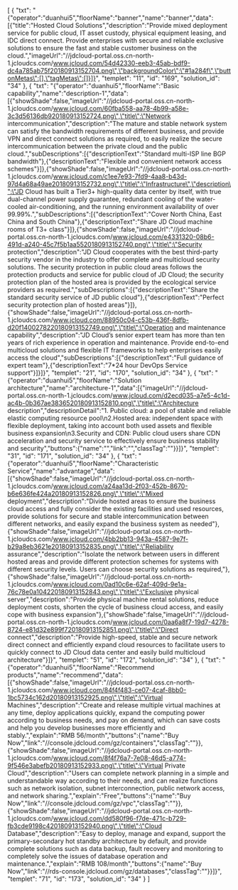 [
    {
        "txt": "{\"operator\":\"duanhui5\",\"floorName\":\"banner\",\"name\":\"banner\",\"data\":[{\"title\":\"Hosted Cloud Solutions\",\"description\":\"Provide mixed deployment service for public cloud, IT asset custody, physical equipment leasing, and IDC direct connect. Provide enterprises with secure and reliable exclusive solutions to ensure the fast and stable customer business on the cloud.\",\"imageUrl\":\"//jdcloud-portal.oss.cn-north-1.jcloudcs.com/www.jcloud.com/54d42330-eeb3-45ab-bdf9-dc4a785ab75f20180913152704.png\",\"backgroundColor\":\"#1a284f\",\"buttonMetas\":[],\"tagMetas\":[]}]}",
        "templet": "11",
        "id": "169",
        "solution_id": "34"
    },
    {
        "txt": "{\"operator\":\"duanhui5\",\"floorName\":\"Basic capability\",\"name\":\"description-1\",\"data\":[{\"showShade\":false,\"imageUrl\":\"//jdcloud-portal.oss.cn-north-1.jcloudcs.com/www.jcloud.com/60fba558-aa78-4b99-a58e-3c3d56136db920180913152724.png\",\"title\":\"Network intercommunication\",\"description\":\"The mature and stable network system can satisfy the bandwidth requirements of different business, and provide VPN and direct connect solutions as required, to easily realize the secure intercommunication between the private cloud and the public cloud.\",\"subDescriptions\":[{\"descriptionText\":\"Standard multi-ISP line BGP bandwidth\"},{\"descriptionText\":\"Flexible and convenient network access schemes\"}]},{\"showShade\":false,\"imageUrl\":\"//jdcloud-portal.oss.cn-north-1.jcloudcs.com/www.jcloud.com/c1ee7e93-7fd9-4aa8-b43d-97d4a68a49ae20180913152732.png\",\"title\":\"Infrastructure\",\"description\":\"JD Cloud has built a Tier3+ high-quality data center by itself, with true dual-channel power supply guarantee, redundant cooling of the water-cooled air-conditioning, and the running environment availability of over 99.99%.\",\"subDescriptions\":[{\"descriptionText\":\"Cover North China, East China and South China\"},{\"descriptionText\":\"Share JD Cloud machine rooms of T3+ class\"}]},{\"showShade\":false,\"imageUrl\":\"//jdcloud-portal.oss.cn-north-1.jcloudcs.com/www.jcloud.com/e4331320-08b6-491d-a240-45c7f5b1aa5520180913152740.png\",\"title\":\"Security protection\",\"description\":\"JD Cloud cooperates with the best third-party security vendor in the industry to offer complete and multicloud security solutions. The security protection in public cloud areas follows the protection products and service for public cloud of JD Cloud; the security protection plan of the hosted area is provided by the ecological service providers as required.\",\"subDescriptions\":[{\"descriptionText\":\"Share the standard security service of JD public cloud\"},{\"descriptionText\":\"Perfect security protection plan of hosted areas\"}]},{\"showShade\":false,\"imageUrl\":\"//jdcloud-portal.oss.cn-north-1.jcloudcs.com/www.jcloud.com/88950c04-c53b-436f-8dfb-d20f1400278220180913152749.png\",\"title\":\"Operation and maintenance capability\",\"description\":\"JD Cloud’s senior expert team has more than ten years of rich experience in operation and maintenance. Provide end-to-end multicloud solutions and flexible IT frameworks to help enterprises easily access the cloud\",\"subDescriptions\":[{\"descriptionText\":\"Full guidance of expert team\"},{\"descriptionText\":\"7*24 hour DevOps Service support\"}]}]}",
        "templet": "21",
        "id": "170",
        "solution_id": "34"
    },
    {
        "txt": "{\"operator\":\"duanhui5\",\"floorName\":\"Solution architecture\",\"name\":\"architecture-1\",\"data\":[{\"imageUrl\":\"//jdcloud-portal.oss.cn-north-1.jcloudcs.com/www.jcloud.com/d2ecd035-a7e5-4c1d-ac4b-0b367ae3836520180913152810.png\",\"title\":\"Architecture description\",\"descriptionDetail\":\"1. Public cloud: a pool of stable and reliable elastic computing resource pool\\n2.Hosted area: independent space with flexible deployment, taking into account both used assets and flexible business expansion\\n3.Security and CDN: Public cloud users share CDN acceleration and security service to effectively ensure business stability and security\",\"buttons\":{\"name\":\"\",\"link\":\"\",\"classTag\":\"\"}}]}",
        "templet": "31",
        "id": "171",
        "solution_id": "34"
    },
    {
        "txt": "{\"operator\":\"duanhui5\",\"floorName\":\"Characteristic Service\",\"name\":\"advantage\",\"data\":[{\"showShade\":false,\"imageUrl\":\"//jdcloud-portal.oss.cn-north-1.jcloudcs.com/www.jcloud.com/a24aa13d-2f03-452b-8670-b6e636fe424a20180913152826.png\",\"title\":\"Mixed deployment\",\"description\":\"Divide hosted areas to ensure the business cloud access and fully consider the existing facilities and used resources, provide solutions for secure and stable intercommunication between different networks, and easily expand the business system as needed\"},{\"showShade\":false,\"imageUrl\":\"//jdcloud-portal.oss.cn-north-1.jcloudcs.com/www.jcloud.com/4bb2bb13-943a-4587-9e7f-b29a8eb3621e20180913152835.png\",\"title\":\"Reliability assurance\",\"description\":\"Isolate the network between users in different hosted areas and provide different protection schemes for systems with different security levels. Users can choose security solutions as required,\"},{\"showShade\":false,\"imageUrl\":\"//jdcloud-portal.oss.cn-north-1.jcloudcs.com/www.jcloud.com/0ad10c6e-62af-409d-9e1a-76c78e0a104220180913152843.png\",\"title\":\"Exclusive physical server\",\"description\":\"Provide physical machine rental solutions, reduce deployment costs, shorten the cycle of business cloud access, and easily cope with business expansion\"},{\"showShade\":false,\"imageUrl\":\"//jdcloud-portal.oss.cn-north-1.jcloudcs.com/www.jcloud.com/0aa6a8f7-19d7-4278-8724-e81d32e899f720180913152851.png\",\"title\":\"Direct connect\",\"description\":\"Provide high-speed, stable and secure network direct connect and efficiently expand cloud resources to facilitate users to quickly connect to JD Cloud data center and easily build multicloud architecture\"}]}",
        "templet": "51",
        "id": "172",
        "solution_id": "34"
    },
    {
        "txt": "{\"operator\":\"duanhui5\",\"floorName\":\"Recommend products\",\"name\":\"recommend\",\"data\":[{\"showShade\":false,\"imageUrl\":\"//jdcloud-portal.oss.cn-north-1.jcloudcs.com/www.jcloud.com/84f4f483-ce07-4caf-8bb0-1bc5734c162d20180913152925.png\",\"title\":\"Virtual Machines\",\"description\":\"Create and release multiple virtual machines at any time, deploy applications quickly, expand the computing power according to business needs, and pay on demand, which can save costs and help you develop businesses more efficiently and stably.\",\"explain\":\"RMB 56/month\",\"buttons\":{\"name\":\"Buy Now\",\"link\":\"//console.jdcloud.com/gz/containers\",\"classTag\":\"\"}},{\"showShade\":false,\"imageUrl\":\"//jdcloud-portal.oss.cn-north-1.jcloudcs.com/www.jcloud.com/8f4f76a7-7e08-46d5-a774-9f546e3abefb20180913152933.png\",\"title\":\"Virtual Private Cloud\",\"description\":\"Users can complete network planning in a simple and understandable way according to their needs, and can realize functions such as network isolation, subnet interconnection, public network access, and network sharing.\",\"explain\":\"Free\",\"buttons\":{\"name\":\"Buy Now\",\"link\":\"//console.jdcloud.com/gz/vpc\",\"classTag\":\"\"}},{\"showShade\":false,\"imageUrl\":\"//jdcloud-portal.oss.cn-north-1.jcloudcs.com/www.jcloud.com/dd580f96-f7de-471c-b729-fb3cde9198c420180913152940.png\",\"title\":\"Cloud Database\",\"description\":\"Easy to deploy, manage and expand, support the primary-secondary hot standby architecture by default, and provide complete solutions such as data backup, fault recovery and monitoring to completely solve the issues of database operation and maintenance.\",\"explain\":\"RMB 108/month\",\"buttons\":{\"name\":\"Buy Now\",\"link\":\"//rds-console.jdcloud.com/gz/databases\",\"classTag\":\"\"}}]}",
        "templet": "71",
        "id": "173",
        "solution_id": "34"
    }
]